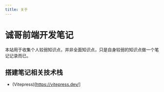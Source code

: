 ```yaml
---
title: 关于
---
```


# 诚哥前端开发笔记

本站用于收集个人较弱知识点，并非全面知识点，只是自身较弱的知识点做一个笔记记录而已。

## 搭建笔记相关技术栈
* (Vitepress)[https://vitepress.dev/]
